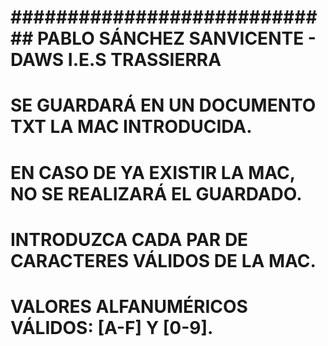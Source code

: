 # ############################# PABLO SÁNCHEZ SANVICENTE - DAWS I.E.S TRASSIERRA ############################# 

# SE GUARDARÁ EN UN DOCUMENTO TXT LA MAC INTRODUCIDA.

# EN CASO DE YA EXISTIR LA MAC, NO SE REALIZARÁ EL GUARDADO.

# INTRODUZCA CADA PAR DE CARACTERES VÁLIDOS DE LA MAC.

# VALORES ALFANUMÉRICOS VÁLIDOS: [A-F] Y [0-9].

